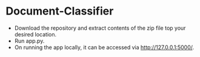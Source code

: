 # Document-Classifier

- Download the repository and extract contents of the zip file top your desired location.
- Run app.py.
- On running the app locally, it can be accessed via http://127.0.0.1:5000/.
